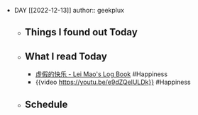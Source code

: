 - DAY [[2022-12-13]]
  author:: geekplux
	- ## Things I found out Today
	- ## What I read Today
		- [虚假的快乐 - Lei Mao's Log Book](https://leimao.github.io/essay/虚假的快乐/) #Happiness
		- {{video https://youtu.be/e9dZQelULDk}} #Happiness
	- ## Schedule